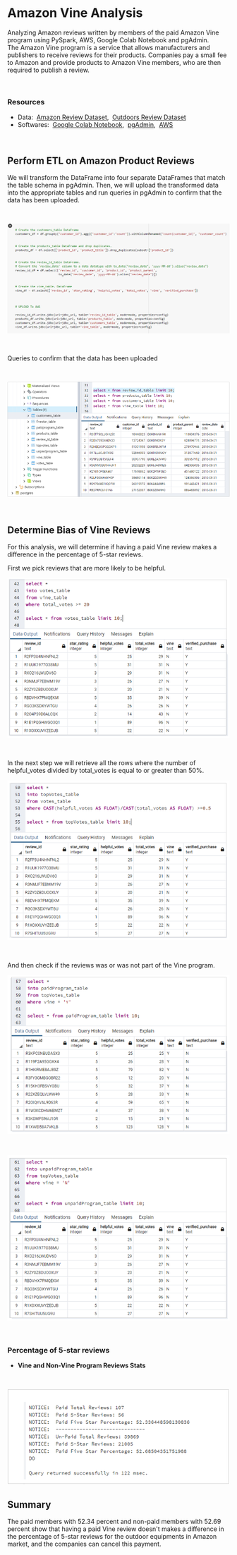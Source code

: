 # Amazon Vine Analysis

Analyzing Amazon reviews written by members of the paid Amazon Vine program using PySpark, AWS, Google Colab Notebook and pgAdmin. <br/>
The Amazon Vine program is a service that allows manufacturers and publishers to receive reviews for their products. Companies pay a small fee to Amazon and provide products to Amazon Vine members, who are then required to publish a review.

<br/>

### Resources
- Data:&nbsp; [Amazon Review Dataset](https://s3.amazonaws.com/amazon-reviews-pds/tsv/index.txt),&nbsp; [Outdoors Review Dataset](https://s3.amazonaws.com/amazon-reviews-pds/tsv/amazon_reviews_us_Outdoors_v1_00.tsv.gz)
- Softwares:&nbsp; [Google Colab Notebook](https://colab.research.google.com/notebooks/welcome.ipynb),&nbsp; [pgAdmin](https://www.enterprisedb.com/downloads/postgres-postgresql-downloads),&nbsp; [AWS](https://aws.amazon.com/)


<br/>

## Perform ETL on Amazon Product Reviews
We will transform the DataFrame into four separate DataFrames that match the table schema in pgAdmin. Then, we will upload the transformed data into the appropriate tables and run queries in pgAdmin to confirm that the data has been uploaded.

<br/>

![01.png](Images/01.png)

<br/>

Queries to confirm that the data has been uploaded

<br/>

![02.png](Images/02.png)


<br/>


## Determine Bias of Vine Reviews
For this analysis, we will determine if having a paid Vine review makes a difference in the percentage of 5-star reviews. 
<br/>

First we pick reviews  that are more likely to be helpful.
<br/>

![03.png](Images/03.png)

<br/>

In the next step we will retrieve all the rows where the number of helpful_votes divided by total_votes is equal to or greater than 50%. <br/>

![04.png](Images/04.png)

<br/>

And then check if the reviews was or was not part of the Vine program. 
<br/>

![05.png](Images/05.png)

<br/>

![06.png](Images/06.png)

<br/>

### Percentage of 5-star reviews

- **Vine and Non-Vine Program Reviews Stats**

<br/>

![07.png](Images/07.png)



## Summary
The paid members with 52.34 percent and non-paid members with 52.69 percent show that having a paid Vine review doesn't makes a difference in the percentage of 5-star reviews for the outdoor equipments in Amazon market, and the companies can cancel this payment.

<br/>





